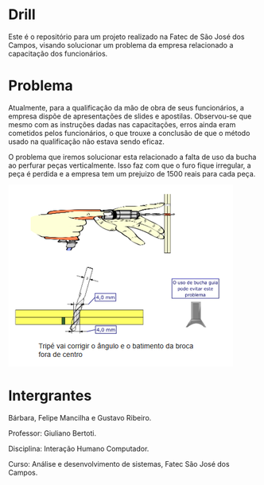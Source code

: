 # Drill

Este é o repositório para um projeto realizado na Fatec de São José dos Campos, visando solucionar um problema da empresa relacionado
a capacitação dos funcionários.

# Problema

Atualmente, para a qualificação da mão de obra de seus funcionários, a empresa dispõe de apresentações de slides e apostilas. Observou-se
que mesmo com as instruções dadas nas capacitações, erros ainda eram cometidos pelos funcionários, o que trouxe a conclusão de que o método
usado na qualificação não estava sendo eficaz.

O problema que iremos solucionar esta relacionado a falta de uso da bucha ao perfurar peças verticalmente. Isso faz com que o furo fique 
irregular, a peça é perdida e a empresa tem um prejuizo de 1500 reais para cada peça.

![](https://github.com/gustasvos/Drill/blob/master/ihc/assets/drillProb.png)

# Intergrantes

Bárbara, Felipe Mancilha e Gustavo Ribeiro.

Professor: Giuliano Bertoti.

Disciplina: Interação Humano Computador.

Curso: Análise e desenvolvimento de sistemas, Fatec São José dos Campos.
